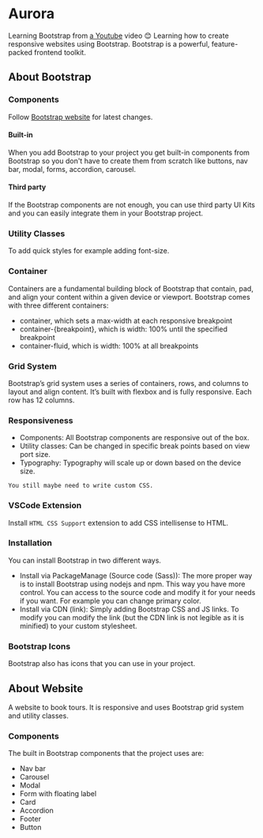 # Aurora

Learning Bootstrap from [a Youtube](https://www.youtube.com/watch?v=b9g4_8nAsdA&t=3228s) video 😊
Learning how to create responsive websites using Bootstrap. Bootstrap is a powerful, feature-packed frontend toolkit.

## About Bootstrap

### Components

Follow [Bootstrap website](https://getbootstrap.com/) for latest changes.

#### Built-in

When you add Bootstrap to your project you get built-in components from Bootstrap so you don't have to create them from scratch like buttons, nav bar, modal, forms, accordion, carousel.

#### Third party

If the Bootstrap components are not enough, you can use third party UI Kits and you can easily integrate them in your Bootstrap project.

### Utility Classes

To add quick styles for example adding font-size.

### Container

Containers are a fundamental building block of Bootstrap that contain, pad, and align your content within a given device or viewport.
Bootstrap comes with three different containers:

- container, which sets a max-width at each responsive breakpoint
- container-{breakpoint}, which is width: 100% until the specified breakpoint
- container-fluid, which is width: 100% at all breakpoints

### Grid System

Bootstrap’s grid system uses a series of containers, rows, and columns to layout and align content. It’s built with flexbox and is fully responsive. Each row has 12 columns.

### Responsiveness

- Components: All Bootstrap components are responsive out of the box.
- Utility classes: Can be changed in specific break points based on view port size.
- Typography: Typography will scale up or down based on the device size.

`You still maybe need to write custom CSS.`

### VSCode Extension

Install `HTML CSS Support` extension to add CSS intellisense to HTML.

### Installation

You can install Bootstrap in two different ways.

- Install via PackageManage (Source code (Sass)): The more proper way is to install Bootstrap using nodejs and npm. This way you have more control. You can access to the source code and modify it for your needs if you want. For example you can change primary color.
- Install via CDN (link): Simply adding Bootstrap CSS and JS links. To modify you can modify the link (but the CDN link is not legible as it is minified) to your custom stylesheet.

### Bootstrap Icons

Bootstrap also has icons that you can use in your project.

## About Website

A website to book tours. It is responsive and uses Bootstrap grid system and utility classes.

### Components

The built in Bootstrap components that the project uses are:

- Nav bar
- Carousel
- Modal
- Form with floating label
- Card
- Accordion
- Footer
- Button
